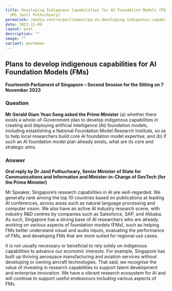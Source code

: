 ```yaml
---
title: Developing Indigenous Capabilities for AI Foundation Models (PQ Reply by
  SMS Janil Puthucheary)
permalink: /media-centre/parliament/pq-on-developing-indigenous-capabilities-for-ai-foundation-models/
date: 2023-11-09
layout: post
description: ""
image: ""
variant: markdown
---
```

## Plans to develop indigenous capabilities for AI Foundation Models (FMs)

**Fourteenth Parliament of Singapore – Second Session for the Sitting on 7 November 2023**

### Question

**Mr Gerald Giam Yean Song asked the Prime Minister** (a) whether there exists a whole-of-Government plan to develop indigenous capabilities in creating and deploying artificial intelligence (AI) foundation models, including establishing a National Foundation Model Research Institute, so as to help local researchers build core AI foundation model expertise; and (b) if such an AI foundation model plan
already exists, what are its core and strategic aims.

### Answer

**Oral reply by Dr Janil Puthucheary, Senior Minister of State for Communications and Information and Minister-in-Charge of GovTech (for the Prime Minister)**

Mr Speaker, Singapore’s research capabilities in AI are well-regarded. We generally rank among the top 10 countries based on publications at leading AI conferences, across areas such as natural language processing and computer vision. We also have an active AI industry research scene, with industry R&D centres by companies such as Salesforce, SAP, and Alibaba. As such, Singapore has a strong base of AI researchers who are already working on various aspects of foundation models (FMs), such as helping FMs better understand
visual and audio inputs, evaluating the performance of FMs, and developing FMs that are more suited for regional use cases.

It is not usually necessary or beneficial to rely solely on
indigenous capabilities to advance our economic interests. For example, Singapore has built up thriving aerospace manufacturing and aviation services without developing or owning aircraft technologies. That said, we recognise the value of investing in research capabilities
to support talent development and enterprise innovation. We have a vibrant research ecosystem for AI and will continue to support useful endeavours including various aspects of FMs.